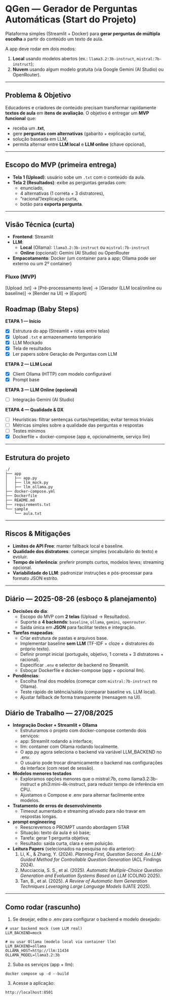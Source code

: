 # QGen — Gerador de Perguntas Automáticas (Start do Projeto)

Plataforma simples (Streamlit + Docker) para **gerar perguntas de múltipla escolha** a partir do conteúdo um texto de aula. 

A app deve rodar em dois modos:
1) **Local** usando modelos abertos (ex.: `llama3.2:3b-instruct`, `mistral:7b-instruct`);
2) **Nuvem** usando algum modelo gratuita (via Google Gemini (AI Studio) ou OpenRouter).

---

## Problema & Objetivo

Educadores e criadores de conteúdo precisam transformar rapidamente **textos de aula** em **itens de avaliação**. O objetivo é entregar um **MVP funcional** que:
- receba um **.txt**,
- gere **perguntas com alternativas** (gabarito + explicação curta),
- solução baseada em LLM,
- permita alternar entre **LLM local** e **LLM online** (chave opcional),

---

## Escopo do MVP (primeira entrega)

- **Tela 1 (Upload)**: usuário sobe um `.txt` com o conteúdo da aula.
- **Tela 2 (Resultados)**: exibe as perguntas geradas com:
  - enunciado,
  - 4 alternativas (1 correta + 3 distratores),
  - “racional”/explicação curta,
  - botão para **exporta pergunta**.

---

## Visão Técnica (curta)

- **Frontend**: Streamlit  
- **LLM**:
  - **Local** (Ollama): `llama3.2:3b-instruct` ou `mistral:7b-instruct`
  - **Online** (opcional): Gemini (AI Studio) ou OpenRouter
- **Empacotamento**: Docker (um container para a app; Ollama pode ser externo ou um 2º container)

### Fluxo (MVP)

[Upload .txt] → [Pré-processamento leve] → [Gerador (LLM local/online ou baseline)] → [Render na UI] → [Export]

## Roadmap (Baby Steps)

**ETAPA 1 —  Início**
- [x] Estrutura do app (Streamlit + rotas entre telas)
- [x] Upload `.txt` e armazenamento temporário
- [x] LLM Mockado
- [x] Tela de resultados 
- [x] Ler papers sobre Geração de Perguntas com LLM

**ETAPA 2 — LLM Local**
- [x] Client Ollama (HTTP) com modelo configurável
- [x] Prompt base 

**ETAPA 3 — LLM Online (opcional)**
- [ ] Integração Gemini (AI Studio)

**ETAPA 4 — Qualidade & DX**
- [ ] Heurísticas: filtrar sentenças curtas/repetidas; evitar termos triviais
- [ ] Métricas simples sobre a qualidade das perguntas e respostas
- [ ] Testes mínimos 
- [x] Dockerfile + docker-compose (app e, opcionalmente, serviço llm)

---

## Estrutura do projeto

```
./
├── app
│   ├── app.py
│   ├── llm_mock.py
│   ├── llm_ollama.py
├── docker-compose.yml
├── Dockerfile
├── README.md
├── requirements.txt
└── sample
    └── aula.txt

```

---

## Riscos & Mitigações

- **Limites de API Free**: manter fallback local e baseline.
- **Qualidade dos distratores**: começar simples (vocabulário do texto) e evoluir.
- **Tempo de inferência**: preferir prompts curtos, modelos leves; streaming opcional.
- **Variabilidade do LLM**: padronizar instruções e pós-processar para formato JSON estrito.

---

## Diário — 2025-08-26 (esboço & planejamento)

- **Decisões do dia**:
  - Escopo do MVP com **2 telas** (Upload → Resultados).
  - Suporte a **4 backends**: `baseline`, `ollama`, `gemini`, `openrouter`.
  - Saída única em **JSON** para facilitar testes e integração.
- **Tarefas mapeadas**:
  - Criar estrutura de pastas e arquivos base.
  - Implementar baseline **sem LLM** (TF-IDF + cloze + distratores do próprio texto).
  - Definir prompt inicial (português, objetivo, 1 correta + 3 distratores + racional).
  - Especificar `.env` e selector de backend no Streamlit.
  - Esboçar Dockerfile e docker-compose (app + opcional llm).
- **Pendências**:
  - Escolha final dos modelos (começar com `mistral:7b-instruct` no Ollama).
  - Teste rápido de latência/saída (comparar baseline vs. LLM local).
  - Ajustar fallback de forma transparente (mensagem na UI).
  
## Diário de Trabalho — 27/08/2025

- **Integração Docker + Streamlit + Ollama**
  - Estruturamos o projeto com docker-compose contendo dois serviços:
  - app: Streamlit rodando a interface;
  - llm: container com Ollama rodando localmente.
  - O app.py agora seleciona o backend via variável LLM_BACKEND no .env.
  - O usuário pode trocar dinamicamente o backend nas configurações da interface (com reset de sessão).
- **Modelos menores testados**
  - Exploramos opções menores que o mistral:7b, como llama3.2:3b-instruct e phi3:mini-4k-instruct, para reduzir tempo de inferência em CPU.
  - Ajustamos o Compose e .env para alternar facilmente entre modelos.
- **Tratamento de erros de desenvolvimento**
  - Timeout aumentado e streaming ativado para não travar em respostas longas.
- **prompt engineering**
  - Reescrevemos o PROMPT usando abordagem STAR
  - Situação: texto da aula é só base;
  - Tarefa: gerar 1 pergunta objetiva;
  - Resultado: saída curta, clara e sem poluição.
- **Leitura Papers** (selecionados na pesquisa no dia anterior):
  1) Li, K., & Zhang, Y. (2024). *Planning First, Question Second: An LLM-Guided Method for Controllable Question Generation* (ACL Findings 2024).
  2) Mucciaccia, S. S., et al. (2025). *Automatic Multiple-Choice Question Generation and Evaluation Systems Based on LLM* (COLING 2025).
  3) Tan, B., et al. (2025). *A Review of Automatic Item Generation Techniques Leveraging Large Language Models* (IJATE 2025).

---

## Como rodar (rascunho)
1. Se desejar, edite o .env para configurar o backend e modelo desejado:
```
# usar backend mock (sem LLM real)
LLM_BACKEND=mock

# ou usar Ollama (modelo local via container llm)
LLM_BACKEND=ollama
OLLAMA_HOST=http://llm:11434
OLLAMA_MODEL=llama3.2:3b
```

2. Suba os serviços (app + llm):
```
docker compose up -d --build
```

3. Acesse a aplicação:
```
http://localhost:8501
```
